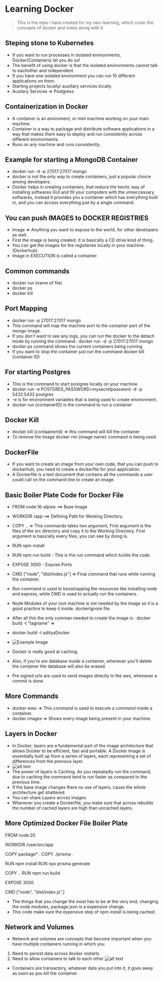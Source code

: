 # Learning Docker

> This is the repo i have created for my own learning, which cover the concepts of docker and notes along with it. 

## Steping stone to Kubernetes 
- If you want to run processes in isolated environments, Docker(Containers) let you do so! 
- The benefit of using docker is that the isolated environments cannot talk to eachother and independent.
- If you have one isolated environment you can run 10 different applications on them.
- Starting projects locally/ auxillary services locally.
- Auxilary Services => Postgress

## Containerization in Docker  
- A container is an enviroment, or mini machine working on your main machine. 
- Container is a way to package and distribute software applications in a way that makes them easy to deploy and run consistently across different environments.
- Runs on any machine and runs consistently.

## Example for starting a MongoDB Container
- docker run -d -p 27017:27017 mongo 
- docker is not the only way to create containers, just a popular choice among developers.  
- Docker helps in creating containers, that reduce the hectic way of installing softwares GUI and  fill your computers with the unneccessary softwares, instead it provides you a container which has everything built in, and you can access everything just by a single command. 

## You can push IMAGES to DOCKER REGISTRIES
- Image => Anything you want to expose to the world, for other developers as well. 
- First the image is being created. It is basically a CD drive kind of thing. 
- You can get the images for the registeries locally in your machine. (Dockerhub)
- Image in EXECUTION is called a container.

## Common commands
- docker run (name of file)
- docker ps 
- docker kill

## Port Mapping
- docker run -p 27017:27017 mongo 
- This command will map the machine port to the container port of the mongo image.
- If you don't want to see any logs, you can run the docker to the detach mode by running the command : 
docker run -d -p 27017:27017 mongo
- docker ps command shows the current containers being running
- If you want to stop the container just run the command docker kill (container ID)

## For starting Postgres
- This is the command to start postgres locally on your machine. 
- docker run -e POSTGRES_PASSWORD=mysecretpassword -d -p 5432:5432 postgres  
- -e is for environment variables that is being used to create environment.
- docker run {containerID} is the command to run a container

## Docker Kill
- docker kill {contaainerId} => this command will kill the container
- To remove the image docker rmi {image name} command is being used. 

## DockerFile
- If you want to create an image from your own code, that you can push to dockerhub, you need to create a dockerfile for your application.
- A Dockerfile is a text document that contains all the commands a user could call on the command line to create an image. 

## Basic Boiler Plate Code for Docker File
- FROM node:16-alpine  ==> Base Image
- WORKDIR /app ==> Defining Path for Working Directory.
- COPY .. => This commands takes two argument, First argument is the files of the src directory and copy it to the Working Directory. First argument is basically every files, you can see by doing ls.
- RUN npm install
- RUN npm run build - This is the run command which builds the code.
- EXPOSE 3000 - Expose Ports
- CMD ["node", "dist/index.js"] => Final command that runs while running the container.

- Run command is used to boostrapping the resources like installing node and express, while CMD is used to actually run the containers.
- Node Modules of your root machine is not needed by the image so it is a good practice to keep it inside .dockerignore file.
- After all this the only comman needed to create the image is : docker build -t "tagname" => 
- docker build -t adityaDocker


- ![Example Image](image.png)
- Docker is  really good at caching.
- Also, if you're are database inside a container, whenever you'll delete the container the database will also be erased. 
- Pre signed urls are used to send images directly to the aws, whenever a commit is done.

## More Commands
-  docker exec => This command is used to execute a command inside a container.
- docker images => Shows every image being present in your machine.
 
## Layers in Docker
- In Docker, layers are a fundamental part of the image architecture that allows Docker to be efficient, fast and portable. A Docker Image is essentially built up from a series of layers, each representing a set of differences from the previous layer. 
- ![alt text](image-1.png)
- The power of layers is Caching. As you repeatadly run the command, due to caching the command tend to run faster as compared to the previous time.
- If the base image changes there no use of layers, cause the whole architecture get shattered.
- You can share Layers across images. 
- Whenever you create a Dockerfile, you make sure that across rebuilds the number of cached layers are high than uncached layers.

## More Optimized Docker File Boiler Plate 
FROM node:20

WORKDIR /user/src/app

COPY package* .
COPY ./prisma .

RUN npm install
RUN npx prisma generate

COPY .. 
RUN npm run build

EXPOSE 3000

CMD ["node", "dist/index.js",]

- The things that you change the most has to be at the very end, changing the node modules, package.json is a expensive change.
- This code make sure the expensive step of npm install is being cached.

## Network and Volumes
- Network and volumes are concepts that become important when you have multiple containers running in which you 
1. Need to persist data across docker restarts
2. Need to allow containers to talk to each other 
![alt text](image-2.png)
- Containers are transactory, whatever data you put into it, it goes away as soon as you kill the container.